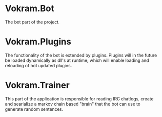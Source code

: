 # Vokram.Bot
The bot part of the project. 

# Vokram.Plugins
The functionality of the bot is extended by plugins. Plugins will in the future be loaded dynamically as dll's at runtime, which will enable loading and reloading of hot updated plugins.

# Vokram.Trainer
This part of the application is responsible for reading IRC chatlogs, create and searialize a markov chain based "brain" that the bot can use to generate random sentences.

